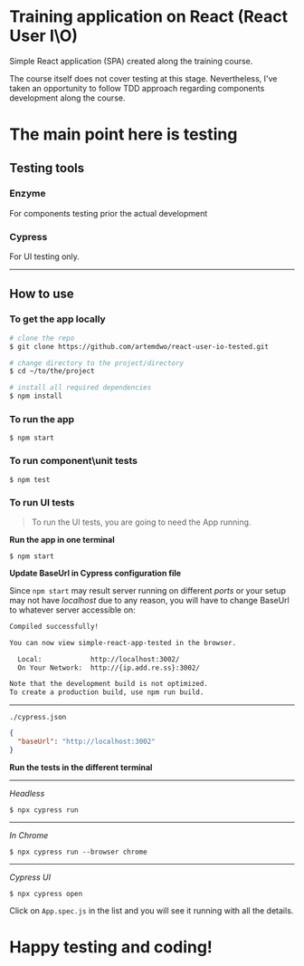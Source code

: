 # Training application on React (React User I\O)

Simple React application (SPA) created along the training course.

The course itself does not cover testing at this stage. Nevertheless, I've taken an opportunity to follow TDD approach regarding components development along the course.

# The main point here is testing
## Testing tools

### Enzyme
For components testing prior the actual development

### Cypress
For UI testing only.

---
## How to use
### To get the app locally
```bash
# clone the repo
$ git clone https://github.com/artemdwo/react-user-io-tested.git

# change directory to the project/directory
$ cd ~/to/the/project

# install all required dependencies
$ npm install
```

### To run the app
```
$ npm start
```

### To run component\unit tests
```
$ npm test
```

### To run UI tests
> To run the UI tests, you are going to need the App running. 

**Run the app in one terminal**
```
$ npm start
```

**Update BaseUrl in Cypress configuration file**

Since `npm start` may result server running on different _ports_ or your setup may not have _localhost_ due to any reason, you will have to change BaseUrl to whatever server accessible on:
```bash
Compiled successfully!

You can now view simple-react-app-tested in the browser.

  Local:            http://localhost:3002/
  On Your Network:  http://{ip.add.re.ss}:3002/

Note that the development build is not optimized.
To create a production build, use npm run build.
```

---
`./cypress.json`
```json
{
  "baseUrl": "http://localhost:3002"
}
```

**Run the tests in the different terminal**

---
*Headless*
```
$ npx cypress run
```
---
*In Chrome*
```
$ npx cypress run --browser chrome
```
---
*Cypress UI*
```
$ npx cypress open
```
Click on `App.spec.js` in the list and you will see it running with all the details.

# Happy testing and coding!
